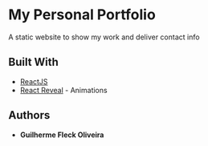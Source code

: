 # My Personal Portfolio

A static website to show my work and deliver contact info

## Built With

* [ReactJS](https://reactjs.org/)
* [React Reveal](https://www.react-reveal.com//) - Animations

## Authors

* **Guilherme Fleck Oliveira** 
